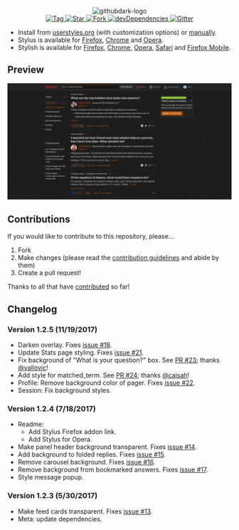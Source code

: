 <p align="center">
  <img alt="githubdark-logo" src="https://rawgit.com/StylishThemes/logos/master/quora.dark/quoradark.svg" width="580">
  <br>
  <a href="https://github.com/StylishThemes/Quora-Dark/tags">
    <img src="https://img.shields.io/github/tag/StylishThemes/Quora-Dark.svg?label=tag" alt="Tag">
  </a>
  <a href="https://github.com/StylishThemes/Quora-Dark/stargazers">
    <img src="http://github-svg-buttons.herokuapp.com/star.svg?user=StylishThemes&repo=Quora-Dark&style=flat&background=007ec6" alt="Star">
  </a>
  <a href="http://github.com/StylishThemes/Quora-Dark/fork">
    <img src="http://github-svg-buttons.herokuapp.com/fork.svg?user=StylishThemes&repo=Quora-Dark&style=flat&background=007ec6" alt="Fork">
  </a>
  <a href="https://david-dm.org/StylishThemes/Quora-Dark?type=dev">
    <img src="https://img.shields.io/david/dev/StylishThemes/Quora-Dark.svg?label=%20devDependencies%20" alt="devDependencies">
  </a>
  <a href="https://gitter.im/StylishThemes/Lobby">
    <img src="https://img.shields.io/gitter/room/StylishThemes/Quora-Dark.js.svg?maxAge=2592000" alt="Gitter">
  </a>
</p>

- Install from [userstyles.org](https://userstyles.org/styles/104706) (with customization options) or [manually](https://raw.githubusercontent.com/StylishThemes/Quora-Dark/master/quora-dark.css).
- Stylus is available for [Firefox](https://addons.mozilla.org/en-US/firefox/addon/styl-us/), [Chrome](https://chrome.google.com/webstore/detail/stylus/clngdbkpkpeebahjckkjfobafhncgmne) and [Opera](https://addons.opera.com/en-gb/extensions/details/stylus/).
- Stylish is available for [Firefox](https://addons.mozilla.org/en-US/firefox/addon/2108/), [Chrome](https://chrome.google.com/extensions/detail/fjnbnpbmkenffdnngjfgmeleoegfcffe), [Opera](https://addons.opera.com/en/extensions/details/stylish/), [Safari](http://sobolev.us/stylish/) and [Firefox Mobile](https://addons.mozilla.org/en-US/firefox/addon/2108/).

## Preview
![Quora Dark preview](images/after.png)

## Contributions

If you would like to contribute to this repository, please...

1. Fork
2. Make changes (please read the [contribution guidelines](https://github.com/StylishThemes/Quora-Dark/blob/master/CONTRIBUTING.md) and abide by them)
3. Create a pull request!

Thanks to all that have [contributed](https://github.com/StylishThemes/Quora-Dark/graphs/contributors) so far!

## Changelog

### Version 1.2.5 (11/19/2017)

* Darken overlay. Fixes [issue #18](https://github.com/StylishThemes/Quora-Dark/issues/18).
* Update Stats page styling. Fixes [issue #21](https://github.com/StylishThemes/Quora-Dark/issues/21).
* Fix background of "What is your question?" box. See [PR #23](https://github.com/StylishThemes/Quora-Dark/pull/23); thanks [@vallovic](https://github.com/vallovic)!
* Add style for matched_term. See [PR #24](https://github.com/StylishThemes/Quora-Dark/pull/24); thanks [@caisah](https://github.com/caisah)!
* Profile: Remove background color of pager. Fixes [issue #22](https://github.com/StylishThemes/Quora-Dark/issues/22).
* Session: Fix background styles.

### Version 1.2.4 (7/18/2017)

* Readme:
  * Add Stylus Firefox addon link.
  * Add Stylus for Opera.
* Make panel header background transparent. Fixes [issue #14](https://github.com/StylishThemes/Quora-Dark/issues/14).
* Add background to folded replies. Fixes [issue #15](https://github.com/StylishThemes/Quora-Dark/issues/15).
* Remove carousel background. Fixes [issue #16](https://github.com/StylishThemes/Quora-Dark/issues/16).
* Remove background from bookmarked answers. Fixes [issue #17](https://github.com/StylishThemes/Quora-Dark/issues/17).
* Style message popup.

### Version 1.2.3 (5/30/2017)

* Make feed cards transparent. Fixes [issue #13](https://github.com/StylishThemes/Quora-Dark/issues/13).
* Meta: update dependencies.
